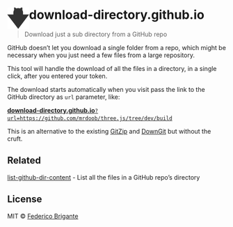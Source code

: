 # download-directory.github.io <img src="logo.svg" width="50" height="50" align="left">

> Download just a sub directory from a GitHub repo

GitHub doesn’t let you download a single folder from a repo, which might be necessary when you just need a few files from a large repository.

This tool will handle the download of all the files in a directory, in a single click, after you entered your token.

The download starts automatically when you visit pass the link to the GitHub directory as `url` parameter, like:

[**download-directory.github.io**`?url=https://github.com/mrdoob/three.js/tree/dev/build`](https://download-directory.github.io/?url=https://github.com/mrdoob/three.js/tree/dev/build)

This is an alternative to the existing [GitZip](https://kinolien.github.io/gitzip/) and [DownGit](https://minhaskamal.github.io/DownGit/) but without the cruft.


## Related

[list-github-dir-content](https://github.com/bfred-it/list-github-dir-content) - List all the files in a GitHub repo’s directory


## License

MIT © [Federico Brigante](http://twitter.com/bfred_it)
